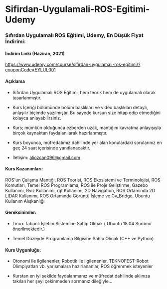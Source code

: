 # Sifirdan-Uygulamali-ROS-Egitimi-Udemy

### Sıfırdan Uygulamalı ROS Eğitimi, Udemy, En Düşük Fiyat İndirimi:

#### İndirim Linki (Haziran, 2021)
https://www.udemy.com/course/sifirdan-uygulamali-ros-egitimi/?couponCode=EYLUL001


#### Açıklama

- Sıfırdan Uygulamalı ROS Eğitimi, hem teorik hem de uygulamalı olarak tasarlanmıştır.

- Kurs İçeriği bölümünde bölüm başlıkları ve video başlıkları detaylı, anlaşılır biçimde yazılmıştır. Bu sayede kursun size hitap edip etmediğini kolayca anlayabilirsiniz.

- Kurs; mümkün olduğunca ezberden uzak, mantığını kavratma anlayışıyla birçok kaynaktan faydalanılarak hazırlanmıştır.

- Kurs boyunca, müfredatımız dahilinde yer alan konulardaki sorularınız en geç 24 saat içerisinde yanıtlanacaktır.

- İletişim: aliozcan096@gmail.com

#### Kurs Kazanımları:

ROS'un Çalışma Mantığı, ROS Teorisi, ROS Ekosistemi ve Terminolojisi, ROS Komutları, Temel ROS Programlama, ROS ile Proje Geliştirme, Gazebo Kullanımı, Rviz Kullanımı, rqt Kullanımı, 2D Navigation, ROS Ortamında 2D LIDAR Kullanımı, ROS Ortamında Görüntü İşleme ve Cv_Bridge, Ubuntu Kullanım Alışkanlığı

#### Gereksinimler:

- Linux Tabanlı İşletim Sistemine Sahip Olmak ( Ubuntu 18.04 Sürümü önerilmektedir.)

- Temel Düzeyde Programlama Bilgisine Sahip Olmak (C++ ve Python)

#### Kurs Uygunluğu:

- Otonomi ile ilgilenenler, Robotik ile ilgilenenler, TEKNOFEST-Robot Olimpiyatları vb. yarışmalara hazırlananlar, ROS öğrenmek isteyenler

- Kurstan en iyi şekilde faydalanmanız ve müfredat dahilinde aklınıza takılan her şeyi çekinmeden sormanız dileğiyle...

